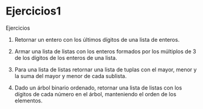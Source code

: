 # Ejercicios1
Ejercicios

1. Retornar un entero con los últimos dígitos de una lista de enteros.

2. Armar una lista de listas con los enteros formados por los múltiplos de 3 de los dígitos de los enteros de una lista.

3. Para una lista de listas retornar una lista de tuplas con el mayor, menor y la suma del mayor y menor de cada sublista.

4. Dado un árbol binario ordenado, retornar una lista de listas con los dígitos de cada número en el árbol, manteniendo el orden de los elementos.
